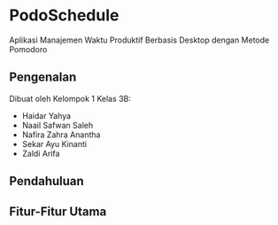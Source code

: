 # PodoSchedule
Aplikasi Manajemen Waktu Produktif Berbasis Desktop dengan Metode Pomodoro
## Pengenalan
Dibuat oleh Kelompok 1 Kelas 3B:
- Haidar Yahya
- Naail Safwan Saleh
- Nafira Zahra Anantha
- Sekar Ayu Kinanti
- Zaldi Arifa
## Pendahuluan

## Fitur-Fitur Utama
